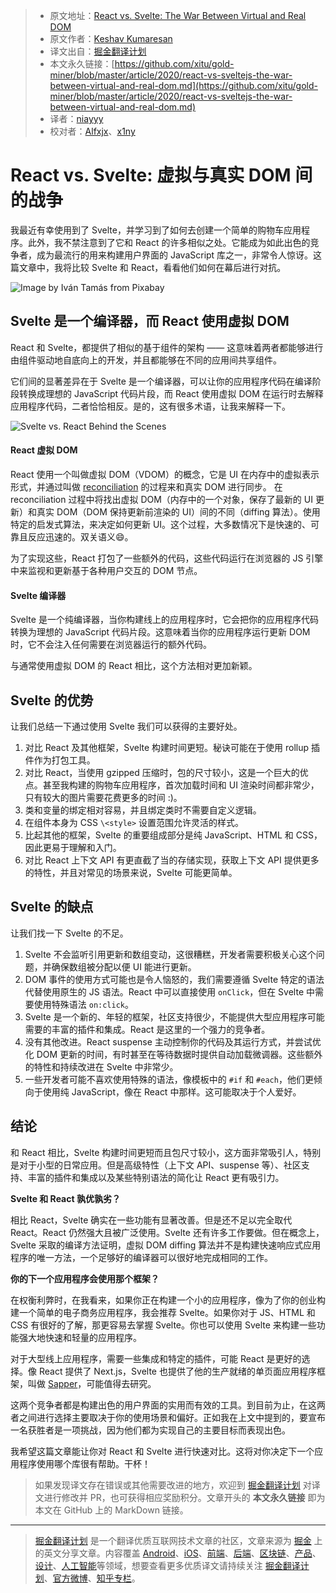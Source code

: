 > * 原文地址：[React vs. Svelte: The War Between Virtual and Real DOM](https://blog.bitsrc.io/react-vs-sveltejs-the-war-between-virtual-and-real-dom-59cbebbab9e9)
> * 原文作者：[Keshav Kumaresan](https://medium.com/@keshavkumaresan1002)
> * 译文出自：[掘金翻译计划](https://github.com/xitu/gold-miner)
> * 本文永久链接：[https://github.com/xitu/gold-miner/blob/master/article/2020/react-vs-sveltejs-the-war-between-virtual-and-real-dom.md](https://github.com/xitu/gold-miner/blob/master/article/2020/react-vs-sveltejs-the-war-between-virtual-and-real-dom.md)
> * 译者：[niayyy](https://github.com/nia3y)
> * 校对者：[Alfxjx](https://github.com/Alfxjx)、[x1ny](https://github.com/x1ny)

# React vs. Svelte: 虚拟与真实 DOM 间的战争

我最近有幸使用到了 Svelte，并学习到了如何去创建一个简单的购物车应用程序。此外，我不禁注意到了它和 React 的许多相似之处。它能成为如此出色的竞争者，成为最流行的用来构建用户界面的 JavaScript 库之一，非常令人惊讶。这篇文章中，我将比较 Svelte 和 React，看看他们如何在幕后进行对抗。

![Image by [Iván Tamás](https://pixabay.com/users/thommas68-2571842/?utm_source=link-attribution&utm_medium=referral&utm_campaign=image&utm_content=2354583) from [Pixabay](https://pixabay.com/?utm_source=link-attribution&utm_medium=referral&utm_campaign=image&utm_content=2354583)](https://cdn-images-1.medium.com/max/3840/1*SVLGTQm3xUZgU8n2QJfmyA.jpeg)

##  Svelte 是一个编译器，而 React 使用虚拟 DOM

React 和 Svelte，都提供了相似的基于组件的架构 —— 这意味着两者都能够进行由组件驱动地自底向上的开发，并且都能够在不同的应用间共享组件。

它们间的显著差异在于 Svelte 是一个编译器，可以让你的应用程序代码在编译阶段转换成理想的 JavaScript 代码片段，而 React 使用虚拟 DOM 在运行时去解释应用程序代码，二者恰恰相反。是的，这有很多术语，让我来解释一下。

![Svelte vs. React Behind the Scenes](https://cdn-images-1.medium.com/max/5916/1*_7upPeJparkaxnpBhOkZig.png)

#### React 虚拟 DOM

React 使用一个叫做虚拟 DOM（VDOM）的概念，它是 UI 在内存中的虚拟表示形式，并通过叫做 [reconciliation](https://reactjs.org/docs/reconciliation.html) 的过程来和真实 DOM 进行同步。 在 reconciliation 过程中将找出虚拟 DOM（内存中的一个对象，保存了最新的 UI 更新）和真实 DOM（DOM 保持更新前渲染的 UI）间的不同（diffing 算法）。使用特定的启发式算法，来决定如何更新 UI。这个过程，大多数情况下是快速的、可靠且反应迅速的。双关语义😄。

为了实现这些，React 打包了一些额外的代码，这些代码运行在浏览器的 JS 引擎中来监视和更新基于各种用户交互的 DOM 节点。

#### Svelte 编译器

Svelte 是一个纯编译器，当你构建线上的应用程序时，它会把你的应用程序代码转换为理想的 JavaScript 代码片段。这意味着当你的应用程序运行更新 DOM 时，它不会注入任何需要在浏览器运行的额外代码。

与通常使用虚拟 DOM 的 React 相比，这个方法相对更加新颖。

## Svelte 的优势

让我们总结一下通过使用 Svelte 我们可以获得的主要好处。

1. 对比 React 及其他框架，Svelte 构建时间更短。秘诀可能在于使用 rollup 插件作为打包工具。
2. 对比 React，当使用 gzipped 压缩时，包的尺寸较小，这是一个巨大的优点。甚至我构建的购物车应用程序，首次加载时间和 UI 渲染时间都非常少，只有较大的图片需要花费更多的时间 :)。
3. 类和变量的绑定相对容易，并且绑定类时不需要自定义逻辑。
4. 在组件本身为 CSS `\<style>` 设置范围允许灵活的样式。
5. 比起其他的框架，Svelte 的重要组成部分是纯 JavaScript、HTML 和 CSS，因此更易于理解和入门。
6. 对比 React 上下文 API 有更直截了当的存储实现，获取上下文 API 提供更多的特性，并且对常见的场景来说，Svelte 可能更简单。

## Svelte 的缺点

让我们找一下 Svelte 的不足。

1. Svelte 不会监听引用更新和数组变动，这很糟糕，开发者需要积极关心这个问题，并确保数组被分配以便 UI 能进行更新。
2. DOM 事件的使用方式可能也是令人恼怒的，我们需要遵循 Svelte 特定的语法代替使用原生的 JS 语法。React 中可以直接使用 `onClick`，但在 Svelte 中需要使用特殊语法 `on:click`。
3. Svelte 是一个新的、年轻的框架，社区支持很少，不能提供大型应用程序可能需要的丰富的插件和集成。React 是这里的一个强力的竞争者。
4. 没有其他改进。React suspense 主动控制你的代码及其运行方式，并尝试优化 DOM 更新的时间，有时甚至在等待数据时提供自动加载微调器。这些额外的特性和持续改进在 Svelte 中非常少。
5. 一些开发者可能不喜欢使用特殊的语法，像模板中的 `#if` 和 `#each`，他们更倾向于使用纯 JavaScript，像在 React 中那样。这可能取决于个人爱好。

## 结论

和 React 相比，Svelte 构建时间更短而且包尺寸较小，这方面非常吸引人，特别是对于小型的日常应用。但是高级特性（上下文 API、suspense 等）、社区支持、丰富的插件和集成以及某些特别语法的简化让 React 更有吸引力。

**Svelte 和 React 孰优孰劣？**

相比 React，Svelte 确实在一些功能有显著改善。但是还不足以完全取代 React。React 仍然强大且被广泛使用。Svelte 还有许多工作要做。但在概念上，Svelte 采取的编译方法证明，虚拟 DOM diffing 算法并不是构建快速响应式应用程序的唯一方法，一个足够好的编译器可以很好地完成相同的工作。

**你的下一个应用程序会使用那个框架？**

在权衡利弊时，在我看来，如果你正在构建一个小的应用程序，像为了你的创业构建一个简单的电子商务应用程序，我会推荐 Svelte。如果你对于 JS、HTML 和 CSS 有很好的了解，那更容易去掌握 Svelte。你也可以使用 Svelte 来构建一些功能强大地快速和轻量的应用程序。

对于大型线上应用程序，需要一些集成和特定的插件，可能 React 是更好的选择。像 React 提供了 Next.js，Svelte 也提供了他的生产就绪的单页面应用程序框架，叫做 [Sapper](https://sapper.svelte.dev/)，可能值得去研究。

这两个竞争者都是构建出色的用户界面的实用而有效的工具。到目前为止，在这两者之间进行选择主要取决于你的使用场景和偏好。正如我在上文中提到的，要宣布一名获胜者是一项挑战，因为他们都为实现自己的主要目标而表现出色。

我希望这篇文章能让你对 React 和 Svelte 进行快速对比。这将对你决定下一个应用程序使用哪个库很有帮助。干杯！

> 如果发现译文存在错误或其他需要改进的地方，欢迎到 [掘金翻译计划](https://github.com/xitu/gold-miner) 对译文进行修改并 PR，也可获得相应奖励积分。文章开头的 **本文永久链接** 即为本文在 GitHub 上的 MarkDown 链接。

---

> [掘金翻译计划](https://github.com/xitu/gold-miner) 是一个翻译优质互联网技术文章的社区，文章来源为 [掘金](https://juejin.im) 上的英文分享文章。内容覆盖 [Android](https://github.com/xitu/gold-miner#android)、[iOS](https://github.com/xitu/gold-miner#ios)、[前端](https://github.com/xitu/gold-miner#前端)、[后端](https://github.com/xitu/gold-miner#后端)、[区块链](https://github.com/xitu/gold-miner#区块链)、[产品](https://github.com/xitu/gold-miner#产品)、[设计](https://github.com/xitu/gold-miner#设计)、[人工智能](https://github.com/xitu/gold-miner#人工智能)等领域，想要查看更多优质译文请持续关注 [掘金翻译计划](https://github.com/xitu/gold-miner)、[官方微博](http://weibo.com/juejinfanyi)、[知乎专栏](https://zhuanlan.zhihu.com/juejinfanyi)。

